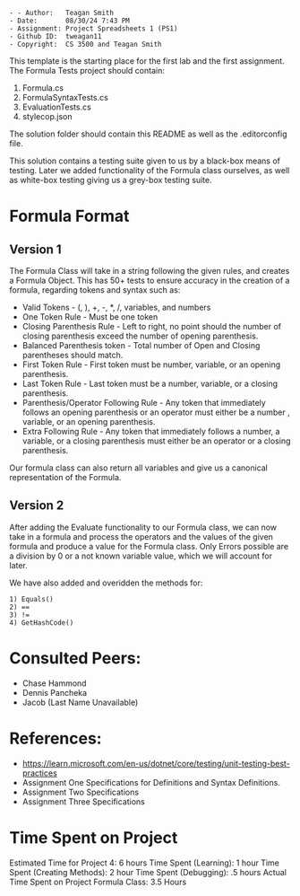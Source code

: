 ```
- - Author:	  Teagan Smith
- Date:		  08/30/24 7:43 PM
- Assignment: Project Spreadsheets 1 (PS1)
- Github ID:  tweagan11
- Copyright:  CS 3500 and Teagan Smith
```

This template is the starting place for the first
lab and the first assignment.  The Formula Tests project should
contain:

1) Formula.cs
2) FormulaSyntaxTests.cs
3) EvaluationTests.cs
4) stylecop.json

The solution folder should contain this README as well as the .editorconfig file.

This solution contains a testing suite given to us by a black-box means of testing.
Later we added functionality of the Formula class ourselves, as well as white-box testing giving us a grey-box testing suite.

# Formula Format
## Version 1
The Formula Class will take in a string following the given rules, and creates a Formula Object.
This has 50+ tests to ensure accuracy in the creation of a formula, regarding tokens and syntax such as:
- Valid Tokens
		- (, ), +, -, *, /, variables, and numbers
- One Token Rule
		- Must be one token
- Closing Parenthesis Rule
		- Left to right, no point should the number of closing parenthesis exceed the number of opening parenthesis.
- Balanced Parenthesis token
		- Total number of Open and Closing parentheses should match.
- First Token Rule
		- First token must be number, variable, or an opening parenthesis.
- Last Token Rule
		- Last token must be a number, variable, or a closing parenthesis.
- Parenthesis/Operator Following Rule
		- Any token that immediately follows an opening parenthesis or an operator must
		  either be a number , variable, or an opening parenthesis.
- Extra Following Rule
		- Any token that immediately follows a number, a variable, or a closing parenthesis
		  must either be an operator or a closing parenthesis.

Our formula class can also return all variables and give us a canonical representation of the Formula.

## Version 2
After adding the Evaluate functionality to our Formula class, we can now take in a formula and process the operators
and the values of the given formula and produce a value for the Formula class. Only Errors possible are a division by 0 or
a not known variable value, which we will account for later.

We have also added and overidden the methods for:

	1) Equals()
	2) ==
	3) !=
	4) GetHashCode()


# Consulted Peers:

- Chase Hammond
- Dennis Pancheka
- Jacob (Last Name Unavailable)

# References:

- https://learn.microsoft.com/en-us/dotnet/core/testing/unit-testing-best-practices
- Assignment One Specifications for Definitions and Syntax Definitions.
- Assignment Two Specifications
- Assignment Three Specifications

# Time Spent on Project

Estimated Time for Project 4: 6 hours
Time Spent (Learning): 1 hour
Time Spent (Creating Methods): 2 hour
Time Spent (Debugging): .5 hours
Actual Time Spent on Project Formula Class: 3.5 Hours